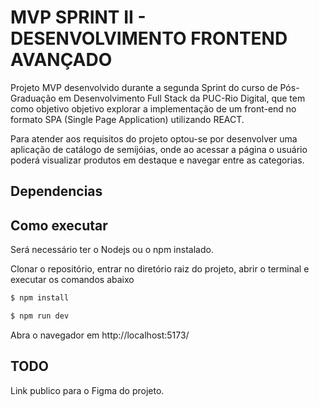# MVP SPRINT II - DESENVOLVIMENTO FRONTEND AVANÇADO

Projeto MVP desenvolvido durante a segunda Sprint do curso de Pós-Graduação em Desenvolvimento Full Stack da PUC-Rio Digital, que tem como objetivo objetivo explorar a implementação de um front-end no formato SPA (Single Page Application) utilizando REACT.

Para atender aos requisitos do projeto optou-se por desenvolver uma aplicação de catálogo de semijóias, onde ao acessar a página o usuário poderá visualizar produtos em destaque e navegar entre as categorias.

## Dependencias

## Como executar

Será necessário ter o Nodejs ou o npm instalado.

Clonar o repositório, entrar no diretório raiz do projeto, abrir o terminal e executar os comandos abaixo

```BASH
$ npm install
```

```BASH
$ npm run dev
```

Abra o navegador em http://localhost:5173/

## TODO

Link publico para o Figma do projeto.
